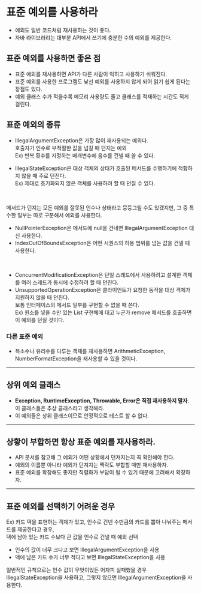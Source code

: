 # 표준 예외를 사용하라

- 예외도 일반 코드처럼 재사용하는 것이 좋다.
- 자바 라이브러리는 대부분 API에서 쓰기에 충분한 수의 예외를 제공한다.

## 표준 예외를 사용하면 좋은 점

- 표준 예외를 재사용하면 API가 다른 사람이 익히고 사용하기 쉬워진다.
- 표준 예외를 사용한 프로그램도 낯선 예외를 사용하지 않게 되어 읽기 쉽게 된다는 장점도 있다.
- 예외 클래스 수가 적을수록 메모리 사용량도 줄고 클래스를 적재하는 시간도 적게 걸린다.

## 표준 예외의 종류

- IllegalArgumentException은 가장 많이 재사용되는 예외다.<br>
호출자가 인수로 부적절한 값을 넘길 때 던지는 예외<br>
Ex) 반복 횟수를 지정하는 매개변수에 음수를 건넬 때 쓸 수 있다.

- IllegalStateException은 대상 객체의 상태가 호출된 메서드를 수행하기에 적합하지 않을 때 주로 던진다.<br>
Ex) 제대로 초기화되지 않은 객체를 사용하려 할 때 던질 수 있다.

<br>

메서드가 던지는 모든 예외를 잘못된 인수나 상태라고 뭉뚱그릴 수도 있겠지만, 그 중 특수한 일부는 따로 구분해서 예외를 사용한다.

- NullPointerException은 메서드에 null을 건네면 IllegalArgumentException 대신 사용한다.
- IndexOutOfBoundsException은 어떤 시퀀스의 허용 범위를 넘는 값을 건넬 때 사용한다.

<br>


- ConcurrentModificationException은 단일 스레드에서 사용하려고 설계한 객체를 여러 스레드가 동시에 수정하려 할 때 던진다.
- UnsupportedOperationException은 클라이언트가 요청한 동작을 대상 객체가 지원하지 않을 때 던진다.<br>
보통 인터페이스의 메서드 일부를 구현할 수 없을 때 쓴다.<br>
Ex) 원소를 넣을 수만 있는 List 구현체에 대고 누군가 remove 메서드를 호출하면 이 예외를 던질 것이다.


### 다른 표준 예외

-  복소수나 유리수를 다루는 객체를 재사용하면 ArithmeticException, NumberFormatException을 재사용할 수 있을 것이다.

---

## 상위 예외 클래스
- **Exception, RuntimeException, Throwable, Error은 직접 재사용하지 말자.**<br>
이 클래스들은 추상 클래스라고 생각해라.<br>
- 이 예외들은 상위 클래스이므로 안정적으로 테스트 할 수 없다.

---
## 상황이 부합하면 항상 표준 예외를 재사용하라.
- API 문서를 참고해 그 예외가 어떤 상황에서 던져지는지 꼭 확인해야 한다.
- 예외의 이름뿐 아니라 예외가 던져지는 맥락도 부합할 때만 재사용하자.
- 표준 예외를 확장해도 좋지만 직렬화가 부담이 될 수 있기 때문에 고려해서 확장하자.

---
## 표준 예외를 선택하기 어려운 경우

Ex) 카드 덱을 표현하는 객체가 있고, 인수로 건넨 수만큼의 카드를 뽑아 나눠주는 메서드를 제공한다고 경우, <br>
덱에 남아 있는 카드 수보다 큰 값을 인수로 건낼 때 예외 선택

- 인수의 값이 너무 크다고 보면 IllegalArgumentException을 사용
- 덱에 남은 카드 수가 너무 적다고 보면 IllegalStateException을 사용

일반적인 규칙으로는 인수 값이 무엇이었든 어차피 실패했을 경우 IllegalStateException을 사용하고, 그렇지 않으면 IllegalArgumentException을 사용한다.
